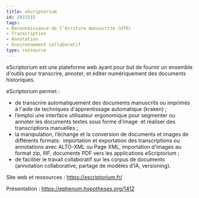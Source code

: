 ```yaml
---
title: eScriptorium
id: 2022515
tags:
- Reconnaissance de l’écriture manuscrite (HTR)
- Transcription
- Annotation
- Environnement collaboratif
type: ressource
---
```


eScriptorium est une plateforme web ayant pour but de fournir un ensemble d'outils pour transcrire, annoter, et éditer numériquement des documents historiques.

eScriptorium permet :

- de transcrire automatiquement des documents manuscrits ou imprimés à l'aide de techniques d'apprentissage automatique (kraken) ;
- l’emploi une interface utilisateur ergonomique pour segmenter ou annoter les documents textes sous forme d’image  et réaliser des transcriptions manuelles ;
- la manipulation, l’échange et la conversion de documents et images de différents formats:  importation et exportation des transcriptions ou annotations avec ALTO-XML ou Page XML, importation d’images au format zip, IIIF, documents PDF vers les applications eScriptorium ;
- de faciliter le travail collaboratif sur les corpus de documents (annotation collaborative, partage de modèles d’IA, versioning).

Site web et ressources : <https://escriptorium.fr/>

Présentation : <https://ephenum.hypotheses.org/1412>

